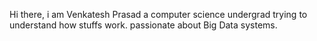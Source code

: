 Hi there, i am Venkatesh Prasad a computer science undergrad trying to understand how stuffs work.
passionate about Big Data systems.
